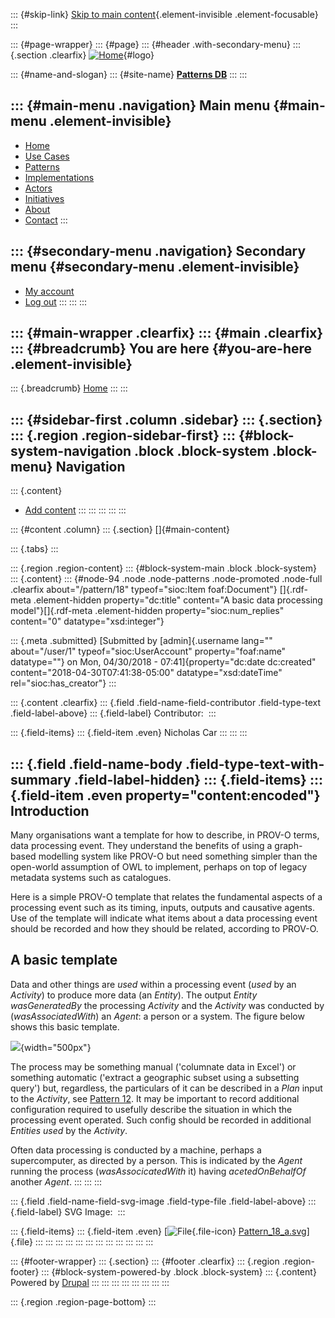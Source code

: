 ::: {#skip-link}
[Skip to main content](#main-content){.element-invisible
.element-focusable}
:::

::: {#page-wrapper}
::: {#page}
::: {#header .with-secondary-menu}
::: {.section .clearfix}
[![Home](https://patterns.promsns.org/sites/all/themes/bartik_rda/rda_square.png)](/ "Home"){#logo}

::: {#name-and-slogan}
::: {#site-name}
**[Patterns DB](/ "Home")**
:::
:::

::: {#main-menu .navigation}
Main menu {#main-menu .element-invisible}
---------

-   [Home](/)
-   [Use Cases](/usecases)
-   [Patterns](/patterns)
-   [Implementations](/implementations)
-   [Actors](/actors)
-   [Initiatives](/initiatives)
-   [About](/about)
-   [Contact](/contact)
:::

::: {#secondary-menu .navigation}
Secondary menu {#secondary-menu .element-invisible}
--------------

-   [My account](/user)
-   [Log out](/user/logout)
:::
:::
:::

::: {#main-wrapper .clearfix}
::: {#main .clearfix}
::: {#breadcrumb}
You are here {#you-are-here .element-invisible}
------------

::: {.breadcrumb}
[Home](/)
:::
:::

::: {#sidebar-first .column .sidebar}
::: {.section}
::: {.region .region-sidebar-first}
::: {#block-system-navigation .block .block-system .block-menu}
Navigation
----------

::: {.content}
-   [Add content](/node/add)
:::
:::
:::
:::
:::

::: {#content .column}
::: {.section}
[]{#main-content}

::: {.tabs}
:::

::: {.region .region-content}
::: {#block-system-main .block .block-system}
::: {.content}
::: {#node-94 .node .node-patterns .node-promoted .node-full .clearfix about="/pattern/18" typeof="sioc:Item foaf:Document"}
[]{.rdf-meta .element-hidden property="dc:title"
content="A basic data processing model"}[]{.rdf-meta .element-hidden
property="sioc:num_replies" content="0" datatype="xsd:integer"}

::: {.meta .submitted}
[Submitted by [admin]{.username lang="" about="/user/1"
typeof="sioc:UserAccount" property="foaf:name" datatype=""} on Mon,
04/30/2018 - 07:41]{property="dc:date dc:created"
content="2018-04-30T07:41:38-05:00" datatype="xsd:dateTime"
rel="sioc:has_creator"}
:::

::: {.content .clearfix}
::: {.field .field-name-field-contributor .field-type-text .field-label-above}
::: {.field-label}
Contributor: 
:::

::: {.field-items}
::: {.field-item .even}
Nicholas Car
:::
:::
:::

::: {.field .field-name-body .field-type-text-with-summary .field-label-hidden}
::: {.field-items}
::: {.field-item .even property="content:encoded"}
Introduction
------------

Many organisations want a template for how to describe, in PROV-O terms,
data processing event. They understand the benefits of using a
graph-based modelling system like PROV-O but need something simpler than
the open-world assumption of OWL to implement, perhaps on top of legacy
metadata systems such as catalogues.

Here is a simple PROV-O template that relates the fundamental aspects of
a processing event such as its timing, inputs, outputs and causative
agents. Use of the template will indicate what items about a data
processing event should be recorded and how they should be related,
according to PROV-O.

A basic template
----------------

Data and other things are *used* within a processing event (*used* by an
*Activity*) to produce more data (an *Entity*). The output *Entity*
*wasGeneratedBy* the processing *Activity* and the *Activity* was
conducted by (*wasAssociatedWith*) an *Agent*: a person or a system. The
figure below shows this basic template.

![](https://patterns.promsns.org/sites/default/files/Pattern_18_a.svg){width="500px"}

The process may be something manual (\'columnate data in Excel\') or
something automatic (\'extract a geographic subset using a subsetting
query\') but, regardless, the particulars of it can be described in a
*Plan* input to the *Activity*, see [Pattern
12](http://patterns.promsns.org/pattern/12). It may be important to
record additional configuration required to usefully describe the
situation in which the processing event operated. Such config should be
recorded in additional *Entities* *used* by the *Activity*.

Often data processing is conducted by a machine, perhaps a
supercomputer, as directed by a person. This is indicated by the *Agent*
running the process (*wasAssocicatedWith* it) having *acetedOnBehalfOf*
another *Agent*.
:::
:::
:::

::: {.field .field-name-field-svg-image .field-type-file .field-label-above}
::: {.field-label}
SVG Image: 
:::

::: {.field-items}
::: {.field-item .even}
[![File](/modules/file/icons/image-x-generic.png "image/svg+xml"){.file-icon}
[Pattern\_18\_a.svg](https://patterns.promsns.org/sites/default/files/Pattern_18_a.svg)]{.file}
:::
:::
:::
:::
:::
:::
:::
:::
:::
:::
:::
:::

::: {#footer-wrapper}
::: {.section}
::: {#footer .clearfix}
::: {.region .region-footer}
::: {#block-system-powered-by .block .block-system}
::: {.content}
Powered by [Drupal](https://www.drupal.org)
:::
:::
:::
:::
:::
:::
:::
:::

::: {.region .region-page-bottom}
:::
